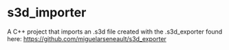 # s3d_importer
A C++ project that imports an .s3d file created with the .s3d_exporter found here: https://github.com/miguelarseneault/s3d_exporter
